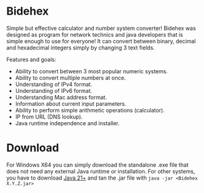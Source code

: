 # Bidehex
Simple but effective calculator and number system converter!
Bidehex was designed as program for network technics and java developers that is simple enough to use for everyone! It can convert between binary, decimal and hexadecimal integers simply by changing 3 text fields. 

Features and goals:
* Ability to convert between 3 most popular numeric systems.
* Ability to convert multiple numbers at once.
* Understanding of IPv4 format.
* Understanding of IPv6 format.
* Understanding Mac address format.
* Information about current input parameters.
* Ability to perform simple arithmetic operations (calculator).
* IP from URL (DNS lookup).
* Java runtime independence and installer.

# Download
For Windows X64 you can simply download the standalone .exe file that does not need any external Java runtime or installation.
For other systems, you have to download [Java 21+](https://www.graalvm.org/downloads/) and tan the .jar file with `java -jar <Bidehex X.Y.Z.jar>`

